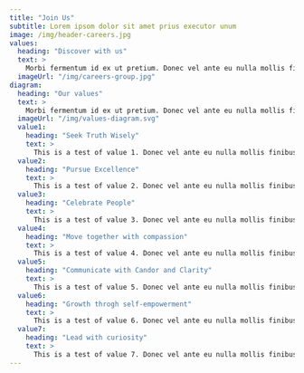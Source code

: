 ```yaml
---
title: "Join Us"
subtitle: Lorem ipsom dolor sit amet prius executor unum
image: /img/header-careers.jpg
values:
  heading: "Discover with us"
  text: >
    Morbi fermentum id ex ut pretium. Donec vel ante eu nulla mollis finibus. Cras dapibus malesuada feugiat. Sed convallis metus nec urna laoreet vulputate. Etiam ut orci eget nunc accumsan bibendum ac vel quam. Etiam non aliquet diam. Nunc fringilla lacinia auctor.
  imageUrl: "/img/careers-group.jpg"
diagram:
  heading: "Our values"
  text: >
    Morbi fermentum id ex ut pretium. Donec vel ante eu nulla mollis finibus. Cras dapibus malesuada feugiat. Sed convallis metus nec urna laoreet vulputate. Etiam ut orci eget nunc accumsan bibendum ac vel quam. Etiam non aliquet diam. Nunc fringilla lacinia auctor. 
  imageUrl: "/img/values-diagram.svg"
  value1: 
    heading: "Seek Truth Wisely"
    text: >
      This is a test of value 1. Donec vel ante eu nulla mollis finibus. Cras dapibus malesuada feugiat. Sed convallis metus nec urna laoreet vulputate. Etiam ut orci eget nunc accumsan bibendum ac vel quam. Etiam non aliquet diam. Nunc fringilla lacinia auctor.
  value2:
    heading: "Pursue Excellence"
    text: >
      This is a test of value 2. Donec vel ante eu nulla mollis finibus. Cras dapibus malesuada feugiat. Sed convallis metus nec urna laoreet vulputate. Etiam ut orci eget nunc accumsan bibendum ac vel quam. Etiam non aliquet diam. Nunc fringilla lacinia auctor.
  value3:
    heading: "Celebrate People"
    text: >
      This is a test of value 3. Donec vel ante eu nulla mollis finibus. Cras dapibus malesuada feugiat. Sed convallis metus nec urna laoreet vulputate. Etiam ut orci eget nunc accumsan bibendum ac vel quam. Etiam non aliquet diam. Nunc fringilla lacinia auctor.
  value4:
    heading: "Move together with compassion"
    text: >
      This is a test of value 4. Donec vel ante eu nulla mollis finibus. Cras dapibus malesuada feugiat. Sed convallis metus nec urna laoreet vulputate. Etiam ut orci eget nunc accumsan bibendum ac vel quam. Etiam non aliquet diam. Nunc fringilla lacinia auctor.
  value5:
    heading: "Communicate with Candor and Clarity"
    text: >
      This is a test of value 5. Donec vel ante eu nulla mollis finibus. Cras dapibus malesuada feugiat. Sed convallis metus nec urna laoreet vulputate. Etiam ut orci eget nunc accumsan bibendum ac vel quam. Etiam non aliquet diam. Nunc fringilla lacinia auctor.
  value6:
    heading: "Growth throgh self-empowerment"
    text: >
      This is a test of value 6. Donec vel ante eu nulla mollis finibus. Cras dapibus malesuada feugiat. Sed convallis metus nec urna laoreet vulputate. Etiam ut orci eget nunc accumsan bibendum ac vel quam. Etiam non aliquet diam. Nunc fringilla lacinia auctor.
  value7:
    heading: "Lead with curiosity"
    text: >
      This is a test of value 7. Donec vel ante eu nulla mollis finibus. Cras dapibus malesuada feugiat. Sed convallis metus nec urna laoreet vulputate. Etiam ut orci eget nunc accumsan bibendum ac vel quam. Etiam non aliquet diam. Nunc fringilla lacinia auctor.
---
```

